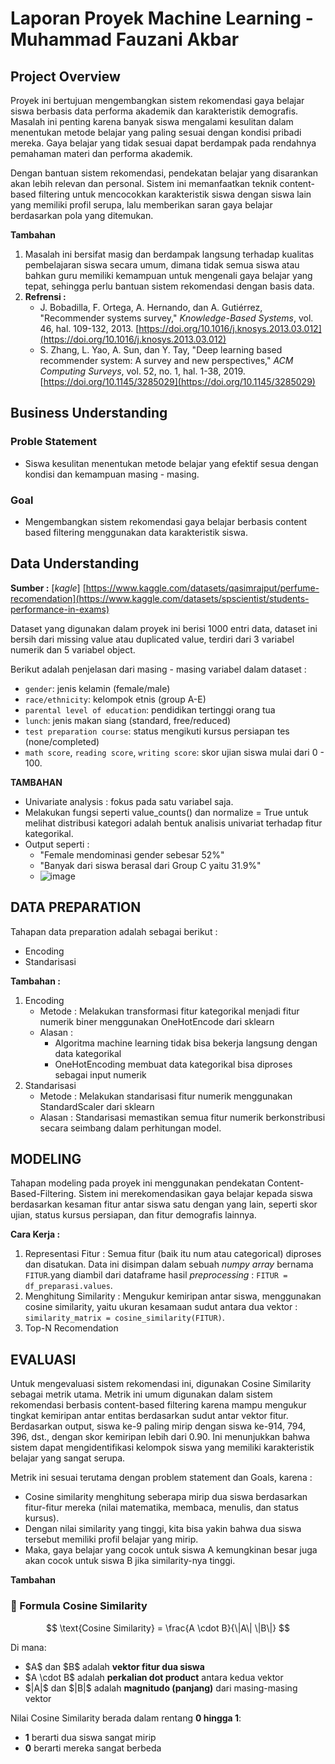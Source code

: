 # Laporan Proyek Machine Learning - Muhammad Fauzani Akbar

## Project Overview
Proyek ini bertujuan mengembangkan sistem rekomendasi gaya belajar siswa berbasis data performa akademik dan karakteristik demografis. Masalah ini penting karena banyak siswa mengalami kesulitan dalam menentukan metode belajar yang paling sesuai dengan kondisi pribadi mereka. Gaya belajar yang tidak sesuai dapat berdampak pada rendahnya pemahaman materi dan performa akademik.

Dengan bantuan sistem rekomendasi, pendekatan belajar yang disarankan akan lebih relevan dan personal. Sistem ini memanfaatkan teknik content-based filtering untuk mencocokkan karakteristik siswa dengan siswa lain yang memiliki profil serupa, lalu memberikan saran gaya belajar berdasarkan pola yang ditemukan.

**Tambahan**
1. Masalah ini bersifat masig dan berdampak langsung terhadap kualitas pembelajaran siswa secara umum, dimana tidak semua siswa atau bahkan guru memiliki kemampuan untuk mengenali gaya belajar yang tepat, sehingga perlu bantuan sistem rekomendasi dengan basis data.
2. **Refrensi :**
   - J. Bobadilla, F. Ortega, A. Hernando, dan A. Gutiérrez, "Recommender systems survey," *Knowledge-Based Systems*, vol. 46, hal. 109-132, 2013. [https://doi.org/10.1016/j.knosys.2013.03.012](https://doi.org/10.1016/j.knosys.2013.03.012)
   - S. Zhang, L. Yao, A. Sun, dan Y. Tay, "Deep learning based recommender system: A survey and new perspectives," *ACM Computing Surveys*, vol. 52, no. 1, hal. 1-38, 2019. [https://doi.org/10.1145/3285029](https://doi.org/10.1145/3285029)

## Business Understanding

### Proble Statement
* Siswa kesulitan menentukan metode belajar yang efektif sesua dengan kondisi dan kemampuan masing - masing.

### Goal
* Mengembangkan sistem rekomendasi gaya belajar berbasis content based filtering menggunakan data karakteristik siswa.

## Data Understanding
**Sumber :** [*kagle*] [https://www.kaggle.com/datasets/qasimrajput/perfume-recomendation](https://www.kaggle.com/datasets/spscientist/students-performance-in-exams)

Dataset yang digunakan dalam proyek ini berisi 1000 entri data, dataset ini bersih dari missing value atau duplicated value, terdiri dari 3 variabel numerik dan 5 variabel object. 

Berikut adalah penjelasan dari masing - masing variabel dalam dataset :
* `gender`: jenis kelamin (female/male)
* `race/ethnicity`: kelompok etnis (group A-E)
* `parental level of education`: pendidikan tertinggi orang tua
* `lunch`: jenis makan siang (standard, free/reduced)
* `test preparation course`: status mengikuti kursus persiapan tes (none/completed)
* `math score`, `reading score`, `writing score`: skor ujian siswa mulai dari 0 - 100.

**TAMBAHAN**
* Univariate analysis : fokus pada satu variabel saja.
* Melakukan fungsi seperti value_counts() dan normalize = True untuk melihat distribusi kategori adalah bentuk analisis univariat terhadap fitur kategorikal.
* Output seperti :
  - "Female mendominasi gender sebesar 52%"
  - "Banyak dari siswa berasal dari Group C yaitu 31.9%"
  - ![image](https://github.com/user-attachments/assets/72eff71a-8fd0-4278-af0c-b69f7e5924f0)
 
## DATA PREPARATION
Tahapan data preparation adalah sebagai berikut :
- Encoding
- Standarisasi

**Tambahan :**
1. Encoding
   - Metode : Melakukan transformasi fitur kategorikal menjadi fitur numerik biner menggunakan OneHotEncode dari sklearn
   - Alasan :
     * Algoritma machine learning tidak bisa bekerja langsung dengan data kategorikal
     * OneHotEncoding membuat data kategorikal bisa diproses sebagai input numerik
2. Standarisasi
   - Metode : Melakukan standarisasi fitur numerik menggunakan StandardScaler dari sklearn
   - Alasan : Standarisasi memastikan semua fitur numerik berkonstribusi secara seimbang dalam perhitungan model.
  
## MODELING
Tahapan modeling pada proyek ini menggunakan pendekatan Content-Based-Filtering. Sistem ini merekomendasikan gaya belajar kepada siswa berdasarkan kesaman fitur antar siswa satu dengan yang lain, seperti skor ujian, status kursus persiapan, dan fitur demografis lainnya.

**Cara Kerja :**

1. Representasi Fitur : Semua fitur (baik itu num atau categorical) diproses dan disatukan. Data ini disimpan dalam sebuah *numpy array* bernama `FITUR`.yang diambil dari dataframe hasil *preprocessing* : `FITUR = df_preparasi.values`.
2. Menghitung Similarity : Mengukur kemiripan antar siswa, menggunakan cosine similarity, yaitu ukuran kesamaan sudut antara dua vektor : `similarity_matrix = cosine_similarity(FITUR)`.
3. Top-N Recomendation

## EVALUASI 
Untuk mengevaluasi sistem rekomendasi ini, digunakan Cosine Similarity sebagai metrik utama. Metrik ini umum digunakan dalam sistem rekomendasi berbasis content-based filtering karena mampu mengukur tingkat kemiripan antar entitas berdasarkan sudut antar vektor fitur.
Berdasarkan output, siswa ke-9 paling mirip dengan siswa ke-914, 794, 396, dst., dengan skor kemiripan lebih dari 0.90. Ini menunjukkan bahwa sistem dapat mengidentifikasi kelompok siswa yang memiliki karakteristik belajar yang sangat serupa.

Metrik ini sesuai terutama dengan problem statement dan Goals, karena :
* Cosine similarity menghitung seberapa mirip dua siswa berdasarkan fitur-fitur mereka (nilai matematika, membaca, menulis, dan status kursus).
* Dengan nilai similarity yang tinggi, kita bisa yakin bahwa dua siswa tersebut memiliki profil belajar yang mirip.
* Maka, gaya belajar yang cocok untuk siswa A kemungkinan besar juga akan cocok untuk siswa B jika similarity-nya tinggi.

**Tambahan**
### 📌 Formula Cosine Similarity

$$
\text{Cosine Similarity} = \frac{A \cdot B}{\|A\| \|B\|}
$$

Di mana:

* \$A\$ dan \$B\$ adalah **vektor fitur dua siswa**
* \$A \cdot B\$ adalah **perkalian dot product** antara kedua vektor
* \$|A|\$ dan \$|B|\$ adalah **magnitudo (panjang)** dari masing-masing vektor

Nilai Cosine Similarity berada dalam rentang **0 hingga 1**:

* **1** berarti dua siswa sangat mirip
* **0** berarti mereka sangat berbeda
